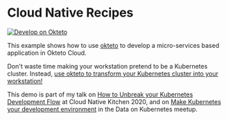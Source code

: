# Cloud Native Recipes

[![Develop on Okteto](https://okteto.com/develop-okteto.svg)](https://cloud.okteto.com/deploy)

This example shows how to use [okteto](https://github.com/okteto/okteto) to develop a micro-services based application in Okteto Cloud.

Don't waste time making your workstation pretend to be a Kubernetes cluster. Instead, [use okteto to transform your Kubernetes cluster into your workstation!](https://github.com/okteto/okteto)

This demo is part of my talk on [How to Unbreak your Kubernetes Development Flow](https://cloud-native-kitchen.heysummit.com/talks/unbreak-your-kubernetes-development-flow/) at Cloud Native Kitchen 2020, and on [Make Kubernetes your development environment](https://dok.community/schedule/recMMUA9qUrls3tXk/) in the Data on Kubernetes meetup.


